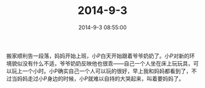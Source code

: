 ﻿---
title: "2014-9-3"
date: 2014-9-3 08:55:00
tags:
categories: 爸爸
---
搬家顺利告一段落，妈妈开始上班，小P白天开始跟着爷爷奶奶了。小P对新的环境貌似没有什么不适，爷爷奶奶反映他也很乖——自己一个人坐在床上玩玩具，可以玩上一个小时。小P确实自己一个人可以玩的很好，早上我和妈妈都看到了，不过当妈妈走过小P身边的时候，小P就难以自持的大哭起来，叫着要妈妈了。